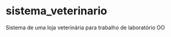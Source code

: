 sistema_veterinario
===================

Sistema de uma loja veterinária para trabalho de laboratório OO
